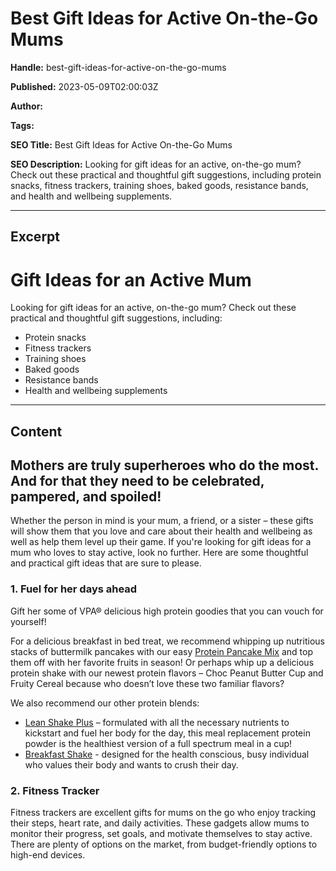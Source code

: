 # Best Gift Ideas for Active On-the-Go Mums

**Handle:** best-gift-ideas-for-active-on-the-go-mums

**Published:** 2023-05-09T02:00:03Z

**Author:**  

**Tags:** 

**SEO Title:** Best Gift Ideas for Active On-the-Go Mums 

**SEO Description:** Looking for gift ideas for an active, on-the-go mum? Check out these practical and thoughtful gift suggestions, including protein snacks, fitness trackers, training shoes, baked goods, resistance bands, and health and wellbeing supplements.

---

## Excerpt

# Gift Ideas for an Active Mum

Looking for gift ideas for an active, on-the-go mum? Check out these practical and thoughtful gift suggestions, including:

- Protein snacks
- Fitness trackers
- Training shoes
- Baked goods
- Resistance bands
- Health and wellbeing supplements

---

## Content

## Mothers are truly superheroes who do the most. And for that they need to be celebrated, pampered, and spoiled!

Whether the person in mind is your mum, a friend, or a sister – these gifts will show them that you love and care about their health and wellbeing as well as help them level up their game. If you're looking for gift ideas for a mum who loves to stay active, look no further. Here are some thoughtful and practical gift ideas that are sure to please.

### 1. Fuel for her days ahead

Gift her some of VPA® delicious high protein goodies that you can vouch for yourself!

For a delicious breakfast in bed treat, we recommend whipping up nutritious stacks of buttermilk pancakes with our easy [Protein Pancake Mix](https://www.vpa.com.au/products/protein-pancake-mix/) and top them off with her favorite fruits in season! Or perhaps whip up a delicious protein shake with our newest protein flavors – Choc Peanut Butter Cup and Fruity Cereal because who doesn’t love these two familiar flavors?

We also recommend our other protein blends:

- [Lean Shake Plus](https://www.vpa.com.au/products/lean-shake-plus-meal-replacement?_pos=1&_sid=63223c0e5&_ss=r) – formulated with all the necessary nutrients to kickstart and fuel her body for the day, this meal replacement protein powder is the healthiest version of a full spectrum meal in a cup!
- [Breakfast Shake](https://www.vpa.com.au/products/breakfast-shake/) - designed for the health conscious, busy individual who values their body and wants to crush their day.

### 2. Fitness Tracker

Fitness trackers are excellent gifts for mums on the go who enjoy tracking their steps, heart rate, and daily activities. These gadgets allow mums to monitor their progress, set goals, and motivate themselves to stay active. There are plenty of options on the market, from budget-friendly options to high-end devices.

